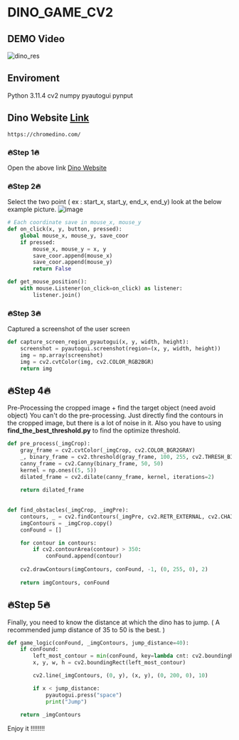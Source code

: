 # DINO_GAME_CV2
## DEMO Video
![dino_res](https://github.com/user-attachments/assets/0822cc19-ee4f-4376-b44a-25d170fadc75)

## Enviroment
Python 3.11.4
cv2
numpy
pyautogui
pynput 

## Dino Website [Link](https://chromedino.com/)
```
https://chromedino.com/
```

### 🔥Step 1🔥
Open the above link [Dino Website](https://chromedino.com/)

### 🔥Step 2🔥
Select the two point ( ex : start_x, start_y, end_x, end_y)
look at the below example picture.
![image](https://github.com/user-attachments/assets/eef4ae92-915f-4f1f-b05e-12cb88a834c6)
```python
# Each coordinate save in mouse_x, mouse_y
def on_click(x, y, button, pressed):
    global mouse_x, mouse_y, save_coor
    if pressed:
        mouse_x, mouse_y = x, y
        save_coor.append(mouse_x)
        save_coor.append(mouse_y)
        return False   

def get_mouse_position():
    with mouse.Listener(on_click=on_click) as listener:
        listener.join()     
````

### 🔥Step 3🔥 
Captured a screenshot of the user screen
```python
def capture_screen_region_pyautogui(x, y, width, height):
    screenshot = pyautogui.screenshot(region=(x, y, width, height))
    img = np.array(screenshot)
    img = cv2.cvtColor(img, cv2.COLOR_RGB2BGR)
    return img
```

## 🔥Step 4🔥
Pre-Processing the cropped image + find the target object (need avoid object)
You can't do the pre-processing. Just directly find the contours in the cropped image, but there is a lot of noise in it.
Also you have to using **find_the_best_threshold.py** to find the optimize threshold.
```python
def pre_process(_imgCrop):
    gray_frame = cv2.cvtColor(_imgCrop, cv2.COLOR_BGR2GRAY)
    _, binary_frame = cv2.threshold(gray_frame, 100, 255, cv2.THRESH_BINARY_INV)
    canny_frame = cv2.Canny(binary_frame, 50, 50)
    kernel = np.ones((5, 5))
    dilated_frame = cv2.dilate(canny_frame, kernel, iterations=2)
    
    return dilated_frame
 
 
def find_obstacles(_imgCrop, _imgPre):
    contours, _ = cv2.findContours(_imgPre, cv2.RETR_EXTERNAL, cv2.CHAIN_APPROX_SIMPLE)
    imgContours = _imgCrop.copy()
    conFound = []

    for contour in contours:
        if cv2.contourArea(contour) > 350:
            conFound.append(contour)
    
    cv2.drawContours(imgContours, conFound, -1, (0, 255, 0), 2)
    
    return imgContours, conFound
```

## 🔥Step 5🔥
Finally, you need to know the distance at which the dino has to jump.
( A recommended jump distance of 35 to 50 is the best. )
```python
def game_logic(conFound, _imgContours, jump_distance=40):
    if conFound:
        left_most_contour = min(conFound, key=lambda cnt: cv2.boundingRect(cnt)[0])
        x, y, w, h = cv2.boundingRect(left_most_contour)

        cv2.line(_imgContours, (0, y), (x, y), (0, 200, 0), 10)

        if x < jump_distance:
            pyautogui.press("space")
            print("Jump")
 
    return _imgContours
```

Enjoy it !!!!!!!!
